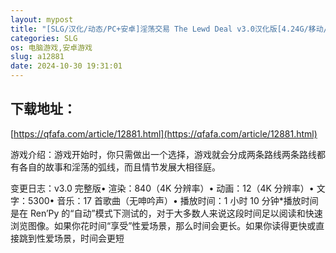 ```yaml
---
layout: mypost
title: "[SLG/汉化/动态/PC+安卓]淫荡交易 The Lewd Deal v3.0汉化版[4.24G/移动/百度]"
categories: SLG
os: 电脑游戏,安卓游戏
slug: a12881
date: 2024-10-30 19:31:01
---
```


## 下载地址：

[https://qfafa.com/article/12881.html](https://qfafa.com/article/12881.html)

游戏介绍：游戏开始时，你只需做出一个选择，游戏就会分成两条路线两条路线都有各自的故事和淫荡的弧线，而且情节发展大相径庭。

变更日志：v3.0 完整版• 渲染：840（4K 分辨率）• 动画：12（4K 分辨率）• 文字：5300• 音乐：17 首歌曲（无呻吟声）• 播放时间：1 小时 10 分钟\*播放时间是在 Ren’Py 的“自动”模式下测试的，对于大多数人来说这段时间足以阅读和快速浏览图像。如果你花时间“享受”性爱场景，那么时间会更长。如果你读得更快或直接跳到性爱场景，时间会更短